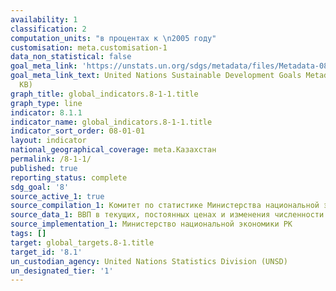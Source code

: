 ```yaml
---
availability: 1
classification: 2
computation_units: "в процентах к \n2005 году"
customisation: meta.customisation-1
data_non_statistical: false
goal_meta_link: 'https://unstats.un.org/sdgs/metadata/files/Metadata-08-01-01.pdf '
goal_meta_link_text: United Nations Sustainable Development Goals Metadata (PDF 232
  KB)
graph_title: global_indicators.8-1-1.title
graph_type: line
indicator: 8.1.1
indicator_name: global_indicators.8-1-1.title
indicator_sort_order: 08-01-01
layout: indicator
national_geographical_coverage: meta.Казахстан
permalink: /8-1-1/
published: true
reporting_status: complete
sdg_goal: '8'
source_active_1: true
source_compilation_1: Комитет по статистике Министерства национальной экономики РК
source_data_1: ВВП в текущих, постоянных ценах и изменения численности населения
source_implementation_1: Министерство национальной экономики РК
tags: []
target: global_targets.8-1.title
target_id: '8.1'
un_custodian_agency: United Nations Statistics Division (UNSD)
un_designated_tier: '1'
---
```

